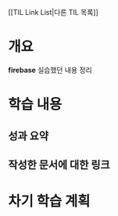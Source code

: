 [[TIL Link List|다른 TIL 목록]]
# 개요
**firebase** 실습했던 내용 정리

# 학습 내용
## 성과 요약

## 작성한 문서에 대한 링크

# 차기 학습 계획
